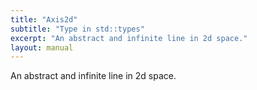 ```yaml
---
title: "Axis2d"
subtitle: "Type in std::types"
excerpt: "An abstract and infinite line in 2d space."
layout: manual
---
```


An abstract and infinite line in 2d space.





